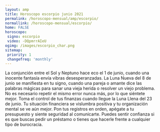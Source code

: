 ```yaml
---
layout: amp
title: Horoscopo escorpio junio 2021 
permalink: /horoscopo-mensual/amp/escorpio/
normallink: /horoscopo-mensual/escorpio/
home: FALSE
horoscopo:
 signo: escorpio
 video: -DQpmrrAIeU
ogimg: /images/escorpio_char.png
sitemap:
 priority: 1
 changefreq: 'monthly'
---
```



La conjunción entre el Sol y Neptuno hace eco el 1 de junio, cuando una inocente fantasía envía vibras desesperanzadas. La Luna Nueva del 8 de junio se manifiesta en tu signo, cuando una pareja o amante dice las palabras mágicas para sanar una vieja herida o resolver un viejo problema. No es necesario repetir el mismo error nunca más, por lo que siéntete mejor. Toma el control de tus finanzas cuando llegue la Luna Llena del 23 de junio. Tu situación financiera se vislumbra positiva y tu organización mental se ve aún mejor. Pon tus registros en orden, apégate a tu presupuesto y siente seguridad al comunicarte. Puedes sentir confianza si es que buscas pedir un préstamo o tienes que hacerle frente a cualquier tipo de burocracia.